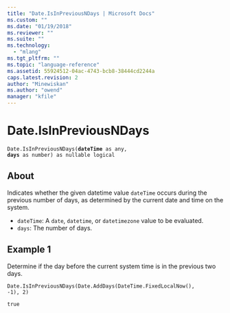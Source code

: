 ```yaml
---
title: "Date.IsInPreviousNDays | Microsoft Docs"
ms.custom: ""
ms.date: "01/19/2018"
ms.reviewer: ""
ms.suite: ""
ms.technology: 
  - "mlang"
ms.tgt_pltfrm: ""
ms.topic: "language-reference"
ms.assetid: 55924512-04ac-4743-bcb8-38444cd2244a
caps.latest.revision: 2
author: "Minewiskan"
ms.author: "owend"
manager: "kfile"
---
```

# Date.IsInPreviousNDays
<code>Date.IsInPreviousNDays(**dateTime** as any, **days** as number) as nullable logical</code>

## About
Indicates whether the given datetime value <code>dateTime</code> occurs during the previous number of days, as determined by the current date and time on the system. 
* <code>dateTime</code>: A <code>date</code>, <code>datetime</code>, or <code>datetimezone</code> value to be evaluated. 
* <code>days</code>: The number of days.

## Example 1
Determine if the day before the current system time is in the previous two days.

<code>Date.IsInPreviousNDays(Date.AddDays(DateTime.FixedLocalNow(), -1), 2)</code>

<code>true</code>

